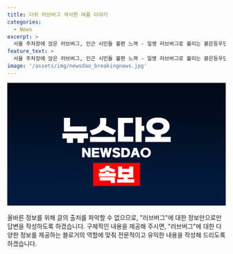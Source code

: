 ```yaml
---
title: 더위 러브버그 섹시한 여름 이야기
categories:
  - News
excerpt: >
  서울 주차장에 앉은 러브버그, 인근 시민들 불편 느껴 - 일명 러브버그로 불리는 붉은등우단털파리가 서울 주차장의 차량 유리창에 앉아 화제가 되고 있다. 이들 파리는 유충 때 낙엽과 유기물을 분해하고 상위 포식자의 먹이가 되는데, 개체 수가 늘어나며 인근 시민들의 불편을 느껴 지었다는 사실이다.
feature_text: >
  서울 주차장에 앉은 러브버그, 인근 시민들 불편 느껴 - 일명 러브버그로 불리는 붉은등우단털파리가 서울 주차장의 차량 유리창에 앉아 화제가 되고 있다. 이들 파리는 유충 때 낙엽과 유기물을 분해하고 상위 포식자의 먹이가 되는데, 개체 수가 늘어나며 인근 시민들의 불편을 느껴 지었다는 사실이다.
image: '/assets/img/newsdao_breakingnews.jpg'
---
```


<p><img src="/assets/img/newsdao_breakingnews.jpg" alt="koreaapp 속보" /></p>

<p>올바른 정보를 위해 글의 출처를 파악할 수 없으므로, "러브버그"에 대한 정보만으로만 답변을 작성하도록 하겠습니다. 구체적인 내용을 제공해 주시면, "러브버그"에 대한 다양한 정보를 제공하는 블로거의 역할에 맞춰 전문적이고 유익한 내용을 작성해 드리도록 하겠습니다.</p>

